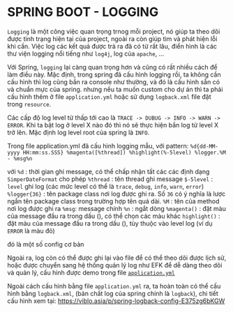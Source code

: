 # SPRING BOOT - LOGGING

`Logging` là một công việc quan trọng trnog mỗi project, nó giúp ta theo dõi được tình trạng hiện tại của project, ngoài ra còn giúp tìm và phát hiện lỗi khi cần.
Việc log các kết quả được trả ra đã có từ rất lâu, điển hình là các thư viện logging nổi tiếng như `log4j`, log của `apache`, ...

Với Spring, `logging` lại càng quan trọng hơn và cũng có rất nhiều cách để làm điều này.
Mặc định, trong spring đã cấu hình logging rồi, ta không cần cấu hình thì log cũng bắn ra console như thường, và đó là cấu hình sẵn có và chuẩn mực của spring.
nhưng nếu ta muốn custom cho dự án thì ta phải cấu hình thêm ở file `application.yml` hoặc sử dụng `logback.xml` file đặt trong `resource`.


Các cấp độ log level từ thấp tới cao là `TRACE -> DUBUG -> INFO -> WARN -> ERROR`.
Khi ta bật log ở level X nào đó thì nó sẽ thực hiện bắn log từ level X trở lên.
Mặc định log level root của spring là `INFO`.

Trong file application.yml đã cấu hình logging mẫu, với pattern:
`%d{dd-MM-yyyy HH:mm:ss.SSS} %magenta([%thread]) %highlight(%-5level) %logger.%M - %msg%n`

với
`%d` : thời gian ghi message, có thể chấp nhận tất các các định dạng `SimperDateFormat` cho phép
`%thread` : tên thread ghi message
`$-5level` : `level` ghi log (các mức level có thể là `trace`, `debug`, `info`, `warn`, `error`)
`%logger{36}` : tên package class nơi log được ghi ra. Số `36` có ý nghĩa là lược ngắn tên package class trong trường hợp tên quá dài.
`%M` : tên của method nơi log được ghi ra
`%msg`: message chính
`%n` : ngắt dòng
`%magenta()` : đặt màu của message đầu ra trong dấu (), có thể chọn các màu khác
`highlight()` : đặt màu của message đầu ra trong dấu (), tùy thuộc vào level log (ví dụ `ERROR` là màu đỏ)


đó là một số config cơ bản

Ngoài ra, log còn có thể được ghi lại vào file để có thể theo dõi được lịch sử,
hoặc được chuyển sang hệ thống quản lý log như EFK để dễ dàng theo dõi và quản lý,
cấu hình được demo trong file [`application.yml`](./src/main/resources/application.yml)

Ngoài cách cấu hình bằng file `application.yml` ra, ta hoàn toàn có thể cấu hình bằng `logback.xml`,
(bản chất log của spring chính là `logback`), chi tiết cấu hình xem tại:
https://viblo.asia/p/spring-logback-config-E375zg6bKGW
